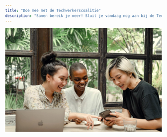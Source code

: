 ```yaml
---
title: "Doe mee met de Techwerkerscoalitie"
description: "Samen bereik je meer! Sluit je vandaag nog aan bij de Techwerkerscoalitie. Vul het aanmeldformulier in en een techwerker neemt contact met je op."
---
```


![Drie mensen zitten rond een tafel in een café achter een laptop, samen lachend, en wijzen naar een mobiele telefoon. Afbeelding door Ketut Subiyanto op Pexels.](join.jpg)
